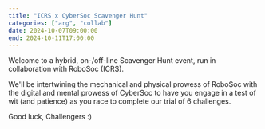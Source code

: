 ```yaml
---
title: "ICRS x CyberSoc Scavenger Hunt"
categories: ["arg", "collab"]
date: 2024-10-07T09:00:00
end: 2024-10-11T17:00:00
---
```


Welcome to a hybrid, on-/off-line Scavenger Hunt event, run in collaboration with RoboSoc (ICRS).

We'll be intertwining the mechanical and physical prowess of RoboSoc with the digital and mental prowess of CyberSoc to have you engage in a test of wit (and patience) as you race to complete our trial of 6 challenges.

Good luck, Challengers \:)